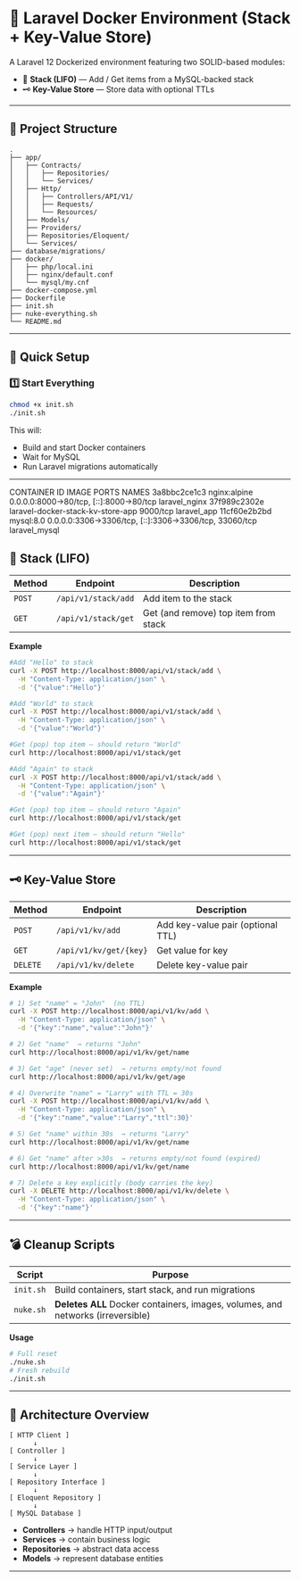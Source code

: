 # 🐳 Laravel Docker Environment (Stack + Key-Value Store)

A Laravel 12 Dockerized environment featuring two SOLID-based modules:

- 🧱 **Stack (LIFO)** — Add / Get items from a MySQL-backed stack  
- 🗝️ **Key-Value Store** — Store data with optional TTLs

---

## 📁 Project Structure
```
.
├── app/
│   ├── Contracts/
│   │   ├── Repositories/
│   │   └── Services/
│   ├── Http/
│   │   ├── Controllers/API/V1/
│   │   ├── Requests/
│   │   └── Resources/
│   ├── Models/
│   ├── Providers/
│   ├── Repositories/Eloquent/
│   └── Services/
├── database/migrations/
├── docker/
│   ├── php/local.ini
│   ├── nginx/default.conf
│   └── mysql/my.cnf
├── docker-compose.yml
├── Dockerfile
├── init.sh
├── nuke-everything.sh
└── README.md
```

---

## 🚀 Quick Setup

### 1️⃣ Start Everything
```bash
chmod +x init.sh
./init.sh
```

This will:
- Build and start Docker containers  
- Wait for MySQL  
- Run Laravel migrations automatically  

---

CONTAINER ID   IMAGE                               PORTS                                                    NAMES
3a8bbc2ce1c3   nginx:alpine                        0.0.0.0:8000->80/tcp, [::]:8000->80/tcp                  laravel_nginx
37f989c2302e   laravel-docker-stack-kv-store-app   9000/tcp                                                 laravel_app
11cf60e2b2bd   mysql:8.0                           0.0.0.0:3306->3306/tcp, [::]:3306->3306/tcp, 33060/tcp   laravel_mysql


## 🧱 Stack (LIFO)

| Method | Endpoint | Description |
|---------|-----------|-------------|
| `POST` | `/api/v1/stack/add` | Add item to the stack |
| `GET` | `/api/v1/stack/get` | Get (and remove) top item from stack |

**Example**
```bash
#Add "Hello" to stack
curl -X POST http://localhost:8000/api/v1/stack/add \
  -H "Content-Type: application/json" \
  -d '{"value":"Hello"}'

#Add "World" to stack
curl -X POST http://localhost:8000/api/v1/stack/add \
  -H "Content-Type: application/json" \
  -d '{"value":"World"}'

#Get (pop) top item — should return "World"
curl http://localhost:8000/api/v1/stack/get

#Add "Again" to stack
curl -X POST http://localhost:8000/api/v1/stack/add \
  -H "Content-Type: application/json" \
  -d '{"value":"Again"}'

#Get (pop) top item — should return "Again"
curl http://localhost:8000/api/v1/stack/get

#Get (pop) next item — should return "Hello"
curl http://localhost:8000/api/v1/stack/get

```

---

## 🗝️ Key-Value Store

| Method | Endpoint | Description |
|---------|-----------|-------------|
| `POST` | `/api/v1/kv/add` | Add key-value pair (optional TTL) |
| `GET`  | `/api/v1/kv/get/{key}` | Get value for key |
| `DELETE` | `/api/v1/kv/delete` | Delete key-value pair |

**Example**
```bash
# 1) Set "name" = "John"  (no TTL)
curl -X POST http://localhost:8000/api/v1/kv/add \
  -H "Content-Type: application/json" \
  -d '{"key":"name","value":"John"}'

# 2) Get "name"  → returns "John"
curl http://localhost:8000/api/v1/kv/get/name

# 3) Get "age" (never set)  → returns empty/not found
curl http://localhost:8000/api/v1/kv/get/age

# 4) Overwrite "name" = "Larry" with TTL = 30s
curl -X POST http://localhost:8000/api/v1/kv/add \
  -H "Content-Type: application/json" \
  -d '{"key":"name","value":"Larry","ttl":30}'

# 5) Get "name" within 30s  → returns "Larry"
curl http://localhost:8000/api/v1/kv/get/name

# 6) Get "name" after >30s  → returns empty/not found (expired)
curl http://localhost:8000/api/v1/kv/get/name

# 7) Delete a key explicitly (body carries the key)
curl -X DELETE http://localhost:8000/api/v1/kv/delete \
  -H "Content-Type: application/json" \
  -d '{"key":"name"}'
```

---

## 💣 Cleanup Scripts

| Script | Purpose |
|---------|----------|
| `init.sh` | Build containers, start stack, and run migrations |
| `nuke.sh` | **Deletes ALL** Docker containers, images, volumes, and networks (irreversible) |

**Usage**
```bash
# Full reset
./nuke.sh
# Fresh rebuild
./init.sh
```

---

## 🧠 Architecture Overview

```
[ HTTP Client ]
      ↓
[ Controller ]
      ↓
[ Service Layer ]
      ↓
[ Repository Interface ]
      ↓
[ Eloquent Repository ]
      ↓
[ MySQL Database ]
```

- **Controllers** → handle HTTP input/output  
- **Services** → contain business logic  
- **Repositories** → abstract data access  
- **Models** → represent database entities  

---